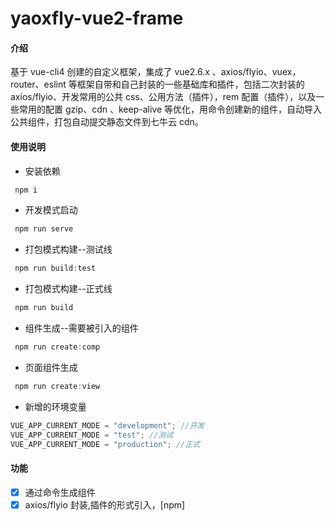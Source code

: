 # yaoxfly-vue2-frame

#### 介绍

基于 vue-cli4 创建的自定义框架，集成了 vue2.6.x 、axios/flyio、vuex，router、eslint 等框架自带和自己封装的一些基础库和插件，包括二次封装的 axios/flyio、开发常用的公共 css、公用方法（插件），rem 配置（插件），以及一些常用的配置 gzip、cdn 、keep-alive 等优化，用命令创建新的组件，自动导入公共组件，打包自动提交静态文件到七牛云 cdn。

#### 使用说明

- 安装依赖

```js
 npm i
```

- 开发模式启动

```js
 npm run serve
```

- 打包模式构建--测试线

```js
 npm run build:test
```

- 打包模式构建--正式线

```js
 npm run build
```

- 组件生成--需要被引入的组件

```js
 npm run create:comp
```

- 页面组件生成

```js
 npm run create:view
```

- 新增的环境变量

```js
VUE_APP_CURRENT_MODE = "development"; //开发
VUE_APP_CURRENT_MODE = "test"; //测试
VUE_APP_CURRENT_MODE = "production"; //正式
```

#### 功能

- [x] 通过命令生成组件
- [x] axios/flyio 封装,插件的形式引入，[npm]

[1]: (https://gitee.com/yaoxfly/yaoxfly-request)
